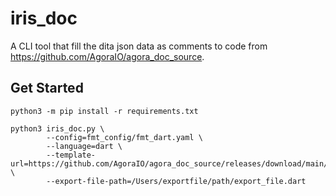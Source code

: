 # iris_doc
A CLI tool that fill the dita json data as comments to code from https://github.com/AgoraIO/agora_doc_source.

## Get Started
```
python3 -m pip install -r requirements.txt

python3 iris_doc.py \
        --config=fmt_config/fmt_dart.yaml \
        --language=dart \
        --template-url=https://github.com/AgoraIO/agora_doc_source/releases/download/main/flutter_ng_json_template_cn.json \
        --export-file-path=/Users/exportfile/path/export_file.dart
```